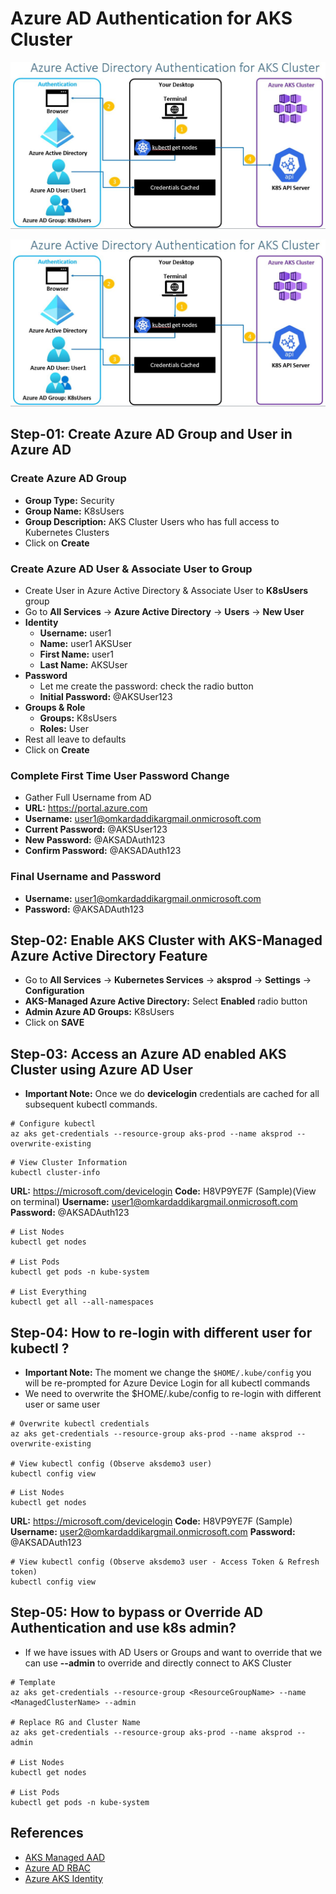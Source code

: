 # Azure AD Authentication for AKS Cluster
[![Image](https://github.com/OmkarDaddikar/azure-aks-kubernetes/blob/master/Images/azure-kubernetes-service-ad-authentication-part-2.jpg "Azure AKS Kubernetes")](https://github.com/OmkarDaddikar/azure-aks-kubernetes/blob/master/Images/azure-kubernetes-service-ad-authentication-part-2.jpg)

[![Image](https://github.com/OmkarDaddikar/azure-aks-kubernetes/blob/master/Images/azure-kubernetes-service-ad-authentication-part-2.jpg "Azure AKS Kubernetes")](https://github.com/OmkarDaddikar/azure-aks-kubernetes/blob/master/Images/azure-kubernetes-service-ad-authentication-part-2.jpg)

## Step-01: Create Azure AD Group and User in Azure AD 
### Create Azure AD Group 
- **Group Type:** Security 
- **Group Name:** K8sUsers
- **Group Description:** AKS Cluster Users who has full access to Kubernetes Clusters 
- Click on **Create**

### Create Azure AD User & Associate User to Group
- Create User in Azure Active Directory &  Associate User to **K8sUsers** group
- Go to **All Services** -> **Azure Active Directory** -> **Users** -> **New User**
- **Identity**
  - **Username:** user1
  - **Name:** user1 AKSUser
  - **First Name:** user1
  - **Last Name:** AKSUser
- **Password**
  - Let me create the password: check the radio button
  - **Initial Password:** @AKSUser123
- **Groups & Role**
  - **Groups:** K8sUsers
  - **Roles:** User
- Rest all leave to defaults
- Click on **Create**

### Complete First Time User Password Change
- Gather Full Username from AD
- **URL:** https://portal.azure.com
- **Username:** user1@omkardaddikargmail.onmicrosoft.com 
- **Current Password:** @AKSUser123
- **New Password:** @AKSADAuth123
- **Confirm Password:** @AKSADAuth123

### Final Username and Password
- **Username:** user1@omkardaddikargmail.onmicrosoft.com 
- **Password:** @AKSADAuth123

## Step-02: Enable AKS Cluster with AKS-Managed Azure Active Directory Feature
- Go to **All Services** -> **Kubernetes Services** -> **aksprod** -> **Settings** -> **Configuration**
- **AKS-Managed Azure Active Directory:** Select **Enabled** radio button
- **Admin Azure AD Groups:** K8sUsers
- Click on **SAVE**

## Step-03: Access an Azure AD enabled AKS Cluster using Azure AD User
- **Important Note:** Once we do **devicelogin** credentials are cached for all subsequent kubectl commands.
```
# Configure kubectl
az aks get-credentials --resource-group aks-prod --name aksprod --overwrite-existing
```

```
# View Cluster Information
kubectl cluster-info
```

**URL:** https://microsoft.com/devicelogin
**Code:** H8VP9YE7F (Sample)(View on terminal)
**Username:** user1@omkardaddikargmail.onmicrosoft.com
**Password:** @AKSADAuth123

```
# List Nodes
kubectl get nodes

# List Pods
kubectl get pods -n kube-system

# List Everything
kubectl get all --all-namespaces
```

## Step-04: How to re-login with different user for kubectl ?
- **Important Note:** The moment we change the `$HOME/.kube/config` you will be re-prompted for Azure Device Login for all kubectl commands
- We need to overwrite the $HOME/.kube/config to re-login with different user or same user
```
# Overwrite kubectl credentials 
az aks get-credentials --resource-group aks-prod --name aksprod --overwrite-existing

# View kubectl config (Observe aksdemo3 user)
kubectl config view 
```

```
# List Nodes
kubectl get nodes
```

**URL:** https://microsoft.com/devicelogin
**Code:** H8VP9YE7F (Sample)
**Username:** user2@omkardaddikargmail.onmicrosoft.com
**Password:** @AKSADAuth123

```
# View kubectl config (Observe aksdemo3 user - Access Token & Refresh token)
kubectl config view 
```

## Step-05: How to bypass or Override AD Authentication and use k8s admin?
- If we have issues with AD Users or Groups and want to override that we can use **--admin** to override and directly connect to AKS Cluster
```
# Template
az aks get-credentials --resource-group <ResourceGroupName> --name <ManagedClusterName> --admin

# Replace RG and Cluster Name
az aks get-credentials --resource-group aks-prod --name aksprod --admin

# List Nodes
kubectl get nodes

# List Pods
kubectl get pods -n kube-system
```

## References
- [AKS Managed AAD](https://docs.microsoft.com/en-us/azure/aks/managed-aad)
- [Azure AD RBAC](https://docs.microsoft.com/en-us/azure/aks/azure-ad-rbac)
- [Azure AKS Identity](https://docs.microsoft.com/en-us/azure/aks/concepts-identity)